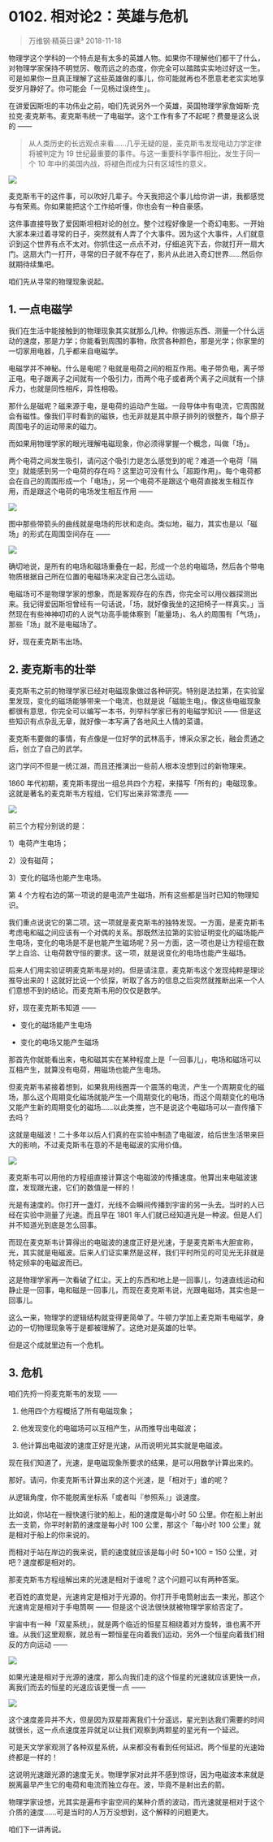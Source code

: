 # 0102. 相对论2：英雄与危机
> 万维钢·精英日课³
2018-11-18

物理学这个学科的一个特点是有太多的英雄人物。如果你不理解他们都干了什么，对物理学家保持不明觉厉、敬而远之的态度，你完全可以踏踏实实地过好这一生。可是如果你一旦真正理解了这些英雄做的事儿，你可能就再也不愿意老老实实地享受岁月静好了。你可能会「一见杨过误终生」。

在讲爱因斯坦的丰功伟业之前，咱们先说另外一个英雄，英国物理学家詹姆斯·克拉克·麦克斯韦。麦克斯韦统一了电磁学。这个工作有多了不起呢？费曼是这么说的 ——

> 从人类历史的长远观点来看……几乎无疑的是，麦克斯韦发现电动力学定律将被判定为 19 世纪最重要的事件。与这一重要科学事件相比，发生于同一个 10 年中的美国内战，将褪色而成为只有区域性的意义。

![](https://raw.githubusercontent.com/dalong0514/selfstudy/master/图片链接/万维钢/2018006.jpg)

麦克斯韦干的这件事，可以吹好几辈子。今天我把这个事儿给你讲一讲，我都感觉与有荣焉。你如果能把这个工作给听懂，你也会有一种自豪感。

这件事直接导致了爱因斯坦相对论的创立。整个过程好像是一个奇幻电影。一开始大家本来过着寻常的日子，突然就有人弄了个大事件。因为这个大事件，人们就意识到这个世界有点不太对。你抓住这一点点不对，仔细追究下去，你就打开一扇大门。这扇大门一打开，寻常的日子就不存在了，影片从此进入奇幻世界……然后你就期待续集吧。

咱们先从寻常的物理现象说起。

## 1. 一点电磁学
我们在生活中能接触到的物理现象其实就那么几种。你搬运东西、测量一个什么运动的速度，那是力学；你能看到周围的事物，欣赏各种颜色，那是光学；你家里的一切家用电器，几乎都来自电磁学。

电磁学并不神秘。什么是电呢？电就是电荷之间的相互作用。电子带负电，离子带正电，电子跟离子之间就有一个吸引力，而两个电子或者两个离子之间就有一个排斥力，也就是同性相斥，异性相吸。

那什么是磁呢？磁来源于电，是电荷的运动产生磁。一段导体中有电流，它周围就会有磁性。像我们平时看到的磁铁，也无非就是其中原子排列的很整齐，每个原子周围电子的运动带来的磁力。

而如果用物理学家的眼光理解电磁现象，你必须得掌握一个概念，叫做「场」。

两个电荷之间发生吸引，请问这个吸引力是怎么感觉到的呢？难道一个电荷「隔空」就能感到另一个电荷的存在吗？这里边可没有什么「超距作用」。每个电荷都会在自己的周围形成一个「电场」，另一个电荷不是跟这个电荷直接发生相互作用，而是跟这个电荷的电场发生相互作用 —— 

 ![](https://raw.githubusercontent.com/dalong0514/selfstudy/master/图片链接/万维钢/2018007.jpg)

图中那些带箭头的曲线就是电场的形状和走向。类似地，磁力，其实也是以「磁场」的形式在周围空间存在 ——

![](https://raw.githubusercontent.com/dalong0514/selfstudy/master/图片链接/万维钢/2018008.jpg)

确切地说，是所有的电场和磁场重叠在一起，形成一个总的电磁场，然后各个带电物质根据自己所在位置的电磁场来决定自己怎么运动。

电磁场可不是物理学家的想象，而是客观存在的东西，你完全可以用仪器探测出来。我记得爱因斯坦曾经有一句话说，「场，就好像我坐的这把椅子一样真实。」当然现在有些神神叨叨的人说气功高手能体察到「能量场」、名人的周围有「气场」，那些「场」就不是电磁场了。

好，现在麦克斯韦出场。

## 2. 麦克斯韦的壮举
麦克斯韦之前的物理学家已经对电磁现象做过各种研究。特别是法拉第，在实验室里发现，变化的磁场能够带来一个电流，也就是说「磁能生电」。像这些电磁现象都很有意思，你完全可以编写一本书，列举科学家已有的电磁学知识 —— 但是这些知识有点杂乱无章，就好像一本写满了各地风土人情的菜谱。

麦克斯韦要做的事情，有点像是一位好学的武林高手，博采众家之长，融会贯通之后，创立了自己的武学。

这门学问不但是一统江湖，而且还推演出一些前人根本没想到过的新物理来。

1860 年代初期，麦克斯韦提出一组总共四个方程，来描写「所有的」电磁现象。这就是著名的麦克斯韦方程组，它们写出来非常漂亮 —— 

![](https://raw.githubusercontent.com/dalong0514/selfstudy/master/图片链接/万维钢/2018009.jpg)

前三个方程分别说的是：

1）电荷产生电场；

2）没有磁荷；

3）变化的磁场也能产生电场。

第 4 个方程右边的第一项说的是电流产生磁场，所有这些都是当时已知的物理知识。

我们重点说说它的第二项。这一项就是麦克斯韦的独特发现。一方面，是麦克斯韦考虑电和磁之间应该有一个对偶的关系。那既然法拉第的实验证明变化的磁场能产生电场，变化的电场是不是也能产生磁场呢？另一方面，这一项也是让方程组在数学上自洽、让电荷数守恒的要求。这一项，就是说变化的电场也能产生磁场。

后来人们用实验证明麦克斯韦是对的。但是请注意，麦克斯韦这个发现纯粹是理论推导出来的！这就好比说一个侦探，听取了各方的信息之后突然就推断出来一个人们意想不到的结论。而麦克斯韦用的仅仅是数学。

好，现在麦克斯韦知道 ——

* 变化的磁场能产生电场

* 变化的电场又能产生磁场

那首先你就能看出来，电和磁其实在某种程度上是「一回事儿」，电场和磁场可以互相产生，就算没有电荷，用磁场也能产生电场。

但麦克斯韦紧接着想到，如果我用线圈弄一个震荡的电流，产生一个周期变化的磁场，那么这个周期变化磁场就能产生一个周期变化的电场，而这个周期变化的电场又能产生新的周期变化的磁场……以此类推，岂不是说这个电磁场可以一直传播下去吗？

这就是电磁波！二十多年以后人们真的在实验中制造了电磁波，给后世生活带来巨大的影响，不过麦克斯韦在意的不是电磁波的实用价值。

![](https://raw.githubusercontent.com/dalong0514/selfstudy/master/图片链接/万维钢/2018010.jpg)

麦克斯韦可以用他的方程组直接计算这个电磁波的传播速度。他算出来电磁波速度，发现跟光速，它们的数值是一样的！

光是有速度的。你打开一盏灯，光线不会瞬间传播到宇宙的另一头去。当时的人已经在实验中测量了光速。而且早在 1801 年人们就已经知道光是一种波。但是人们并不知道光到底是怎么回事。

而现在麦克斯韦计算得出的电磁波的速度正好是光速，于是麦克斯韦大胆宣称，光，其实就是电磁波。后来人们证实果然是这样，我们平时所见的可见光无非就是特定频率的电磁波而已。

这是物理学家再一次看破了红尘。天上的东西和地上是一回事儿，匀速直线运动和静止是一回事，电和磁是一回事儿，而现在麦克斯韦说，光跟电磁场，其实也是一回事儿。

这么一来，物理学的逻辑结构就变得更简单了。牛顿力学加上麦克斯韦电磁学，身边的一切物理现象等于是都被理解了。这绝对是英雄的壮举。

但是这个成就里边有一个危机。

## 3. 危机
咱们先捋一捋麦克斯韦的发现 ——

1. 他用四个方程概括了所有电磁现象；

2. 他发现变化的电磁场可以互相产生，从而推导出电磁波；
3. 他计算出电磁波的速度正好是光速，从而说明光其实就是电磁波。

现在我们知道了，光速，是电磁现象所要求的结果，是可以用数学计算出来的。

那好。请问，你麦克斯韦计算出来的这个光速，是「相对于」谁的呢？

从逻辑角度，你不能脱离坐标系「或者叫『参照系』」谈速度。

比如说，你站在一艘快速行驶的船上，船的速度是每小时 50 公里。你在船上射出去一支箭，你平时射箭的速度是每小时 100 公里，那这个「每小时 100 公里」就是相对于船上的你来说的。

而相对于站在岸边的我来说，箭的速度就应该是每小时 50+100 = 150 公里，对吧？速度都是相对的。

那麦克斯韦方程组解出来的光速是相对于谁呢？这个问题可以有两种答案。

老百姓的直觉是，光速肯定是相对于光源的。你打开手电筒射出去一束光，那这个光速肯定是相对于手电筒啊 —— 但是这个说法很快就被物理学家给否定了。

宇宙中有一种「双星系统」，就是两个临近的恒星互相绕着对方旋转，谁也离不开谁。从我们这里观察，就总有一颗恒星在向着我们运动，另外一个恒星向着我们相反的方向运动 —— 

![](https://raw.githubusercontent.com/dalong0514/selfstudy/master/图片链接/万维钢/2018011.jpg)

如果光速是相对于光源的速度，那么向我们走的这个恒星的光速就应该更快一点，离我们而去的恒星的光速应该更慢一点 —— 

![](https://raw.githubusercontent.com/dalong0514/selfstudy/master/图片链接/万维钢/2018012.jpg)

这个速度差异并不大，但是因为双星距离我们十分遥远，星光到达我们需要的时间就很长，这一点点速度差异就足以让我们观察到两颗星的星光有一个延迟。

可是天文学家观测了各种双星系统，从来都没有看到任何延迟。两个恒星的光速始终都是一样的！

这说明光速跟光源的速度无关。物理学家对此并不感到惊讶，因为电磁波本来就是脱离最早产生它的电荷和电流而独立存在。波，毕竟不是射出去的箭。

物理学家设想，光其实是遍布宇宙空间的某种介质的波动，而光速就是相对于这个介质的速度……可是当时的人万万没想到，这个解释的问题更大。

咱们下一讲再说。
